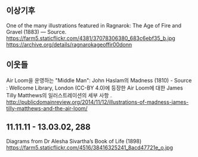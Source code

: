 ## 이상기후
One of the many illustrations featured in Ragnarok: The Age of Fire and Gravel (1883) — Source.
https://farm5.staticflickr.com/4381/37078306380_683c6ebf35_b.jpg
https://archive.org/details/ragnarokageoffir00donn

## 이웃들
Air Loom을 운영하는 "Middle Man": John Haslam의 Madness (1810) - Source : Wellcome Library, London (CC-BY 4.0)에 등장한 Air Loom에 대한 James Tilly Matthews의 일러스트레이션의 세부 사항 .
http://publicdomainreview.org/2014/11/12/illustrations-of-madness-james-tilly-matthews-and-the-air-loom/

## 11.11.11 - 13.03.02, 288
Diagrams from Dr Alesha Sivartha’s Book of Life (1898)
https://farm5.staticflickr.com/4516/38416325241_8acd47721e_o.jpg
